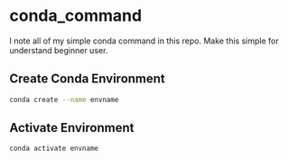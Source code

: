 # conda_command
I note all of my simple conda command in this repo. Make this simple for understand beginner user.

## Create Conda Environment 

```bash
conda create --name envname 

```

## Activate Environment 

```bash
conda activate envname
```
